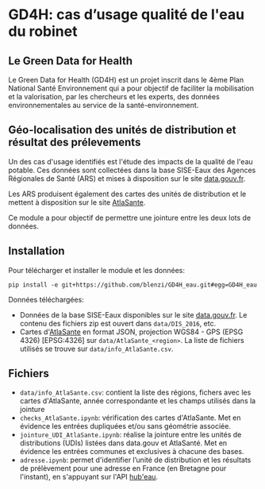 # GD4H: cas d’usage qualité de l'eau du robinet

## Le Green Data for Health

Le Green Data for Health (GD4H) est un projet inscrit dans le 4ème Plan National Santé Environnement qui a pour objectif de faciliter la mobilisation et la valorisation, par les chercheurs et les experts, des données environnementales au service de la santé-environnement.

## Géo-localisation des unités de distribution et résultat des prélevements

Un des cas d'usage identifiés est l'étude des impacts de la qualité de l'eau potable. Ces données sont collectées dans la base SISE-Eaux des Agences Régionales de Santé (ARS) et mises à disposition sur le site [data.gouv.fr](https://www.data.gouv.fr/fr/datasets/resultats-du-controle-sanitaire-de-leau-distribuee-commune-par-commune/).

Les ARS produisent également des cartes des unités de distribution et le mettent à disposition sur le site [AtlaSante](https://carto.atlasante.fr/1/ars_metropole_udi_infofactures.map).

Ce module a pour objectif de permettre une jointure entre les deux lots de données.

## Installation

Pour télécharger et installer le module et les données:

```
pip install -e git+https://github.com/blenzi/GD4H_eau.git#egg=GD4H_eau
```

Données téléchargées:

- Données de la base SISE-Eaux disponibles sur le site [data.gouv.fr](https://www.data.gouv.fr/fr/datasets/resultats-du-controle-sanitaire-de-leau-distribuee-commune-par-commune/). Le contenu des fichiers zip est ouvert dans `data/DIS_2016`, etc.
- Cartes d'[AtlaSante](https://carto.atlasante.fr/1/ars_metropole_udi_infofactures.map) en format JSON, projection WGS84 - GPS (EPSG 4326) [EPSG:4326] sur `data/AtlaSante_<region>`. La liste de fichiers utilisés se trouve sur `data/info_AtlaSante.csv`.

## Fichiers

- `data/info_AtlaSante.csv`: contient la liste des régions, fichers avec les cartes d'AtlaSante, année correspondante et les champs utilisés dans la jointure
- `checks_AtlaSante.ipynb`: vérification des cartes d'AtlaSante. Met en évidence les entrées dupliquées et/ou sans géométrie associée.
- `jointure_UDI_AtlaSante.ipynb`: réalise la jointure entre les unités de distributions (UDIs) listées dans data.gouv et AtlaSanté. Met en évidence les entrées communes et exclusives à chacune des bases.
- `adresse.ipynb`: permet d'identifier l’unité de distribution et les résultats de prélèvement pour une adresse en France (en Bretagne pour l'instant), en s'appuyant sur l'API [hub'eau](https://hubeau.eaufrance.fr/page/api-qualite-eau-potable#/).
